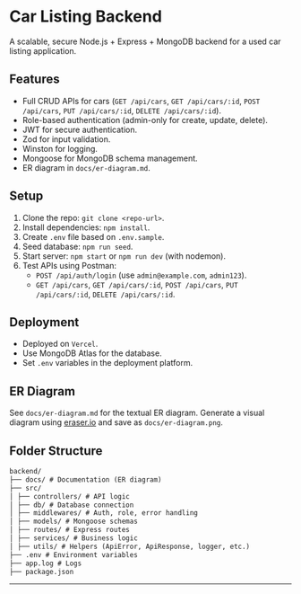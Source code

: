 # Car Listing Backend

A scalable, secure Node.js + Express + MongoDB backend for a used car listing application.

## Features

- Full CRUD APIs for cars (`GET /api/cars`, `GET /api/cars/:id`, `POST /api/cars`, `PUT /api/cars/:id`, `DELETE /api/cars/:id`).
- Role-based authentication (admin-only for create, update, delete).
- JWT for secure authentication.
- Zod for input validation.
- Winston for logging.
- Mongoose for MongoDB schema management.
- ER diagram in `docs/er-diagram.md`.

## Setup

1. Clone the repo: `git clone <repo-url>`.
2. Install dependencies: `npm install`.
3. Create `.env` file based on `.env.sample`.
4. Seed database: `npm run seed`.
5. Start server: `npm start` or `npm run dev` (with nodemon).
6. Test APIs using Postman:
   - `POST /api/auth/login` (use `admin@example.com`, `admin123`).
   - `GET /api/cars`, `GET /api/cars/:id`, `POST /api/cars`, `PUT /api/cars/:id`, `DELETE /api/cars/:id`.

## Deployment

- Deployed on `Vercel`.
- Use MongoDB Atlas for the database.
- Set `.env` variables in the deployment platform.

## ER Diagram

See `docs/er-diagram.md` for the textual ER diagram. Generate a visual diagram using [eraser.io](https://app.eraser.io/workspace/COhy5cCxicrzCRLqP5mp) and save as `docs/er-diagram.png`.

## Folder Structure

```md
backend/
├── docs/ # Documentation (ER diagram)
├── src/
│ ├── controllers/ # API logic
│ ├── db/ # Database connection
│ ├── middlewares/ # Auth, role, error handling
│ ├── models/ # Mongoose schemas
│ ├── routes/ # Express routes
│ ├── services/ # Business logic
│ ├── utils/ # Helpers (ApiError, ApiResponse, logger, etc.)
├── .env # Environment variables
├── app.log # Logs
├── package.json
```

---
